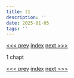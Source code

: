 ```yaml
---
title: t1
description: ''
date: 2025-01-05
tags: ''
---
```

[<<< prev]() [index](/stories/starts) [next >>>](/stories/starts_2)

1 chapt

[<<< prev]() [index](/stories/starts) [next >>>](/stories/starts_2)
